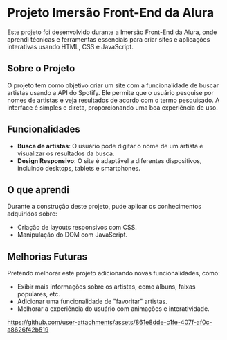 # Projeto Imersão Front-End da Alura

Este projeto foi desenvolvido durante a Imersão Front-End da Alura, onde aprendi técnicas e ferramentas essenciais para criar sites e aplicações interativas usando HTML, CSS e JavaScript.

## Sobre o Projeto

O projeto tem como objetivo criar um site com a funcionalidade de buscar artistas usando a API do Spotify. Ele permite que o usuário pesquise por nomes de artistas e veja resultados de acordo com o termo pesquisado. A interface é simples e direta, proporcionando uma boa experiência de uso.

## Funcionalidades

- **Busca de artistas**: O usuário pode digitar o nome de um artista e visualizar os resultados da busca.
- **Design Responsivo**: O site é adaptável a diferentes dispositivos, incluindo desktops, tablets e smartphones.

## O que aprendi

Durante a construção deste projeto, pude aplicar os conhecimentos adquiridos sobre:

- Criação de layouts responsivos com CSS.
- Manipulação do DOM com JavaScript.

## Melhorias Futuras

Pretendo melhorar este projeto adicionando novas funcionalidades, como:

- Exibir mais informações sobre os artistas, como álbuns, faixas populares, etc.
- Adicionar uma funcionalidade de "favoritar" artistas.
- Melhorar a experiência do usuário com animações e interatividade.


https://github.com/user-attachments/assets/861e8dde-c1fe-407f-af0c-a8626f42b519

